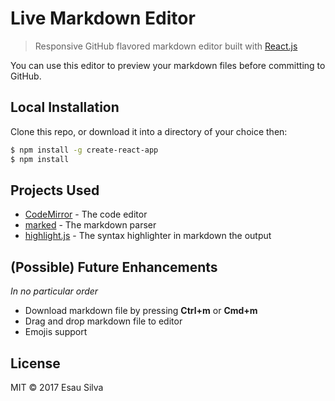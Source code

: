 # Live Markdown Editor

> Responsive GitHub flavored markdown editor built with [React.js](https://facebook.github.io/react/)

You can use this editor to preview your markdown files before committing to GitHub.

## Local Installation

 Clone this repo, or download it into a directory of your choice then:

 ```bash
 $ npm install -g create-react-app
 $ npm install
 ```

## Projects Used

 * [CodeMirror](https://codemirror.net/) - The code editor
 * [marked](https://github.com/chjj/marked) - The markdown parser
 * [highlight.js](https://highlightjs.org/) - The syntax highlighter in markdown the output
 
## (Possible) Future Enhancements

_In no particular order_

 * Download markdown file by pressing **Ctrl+m** or **Cmd+m**
 * Drag and drop markdown file to editor
 * Emojis support

## License

MIT © 2017 Esau Silva
